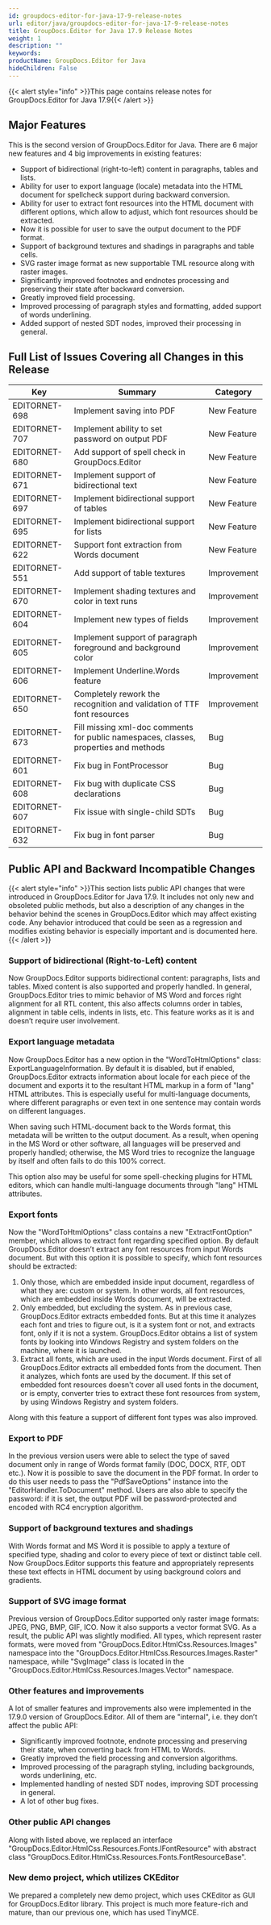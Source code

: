 ```yaml
---
id: groupdocs-editor-for-java-17-9-release-notes
url: editor/java/groupdocs-editor-for-java-17-9-release-notes
title: GroupDocs.Editor for Java 17.9 Release Notes
weight: 1
description: ""
keywords: 
productName: GroupDocs.Editor for Java
hideChildren: False
---
```

{{< alert style="info" >}}This page contains release notes for GroupDocs.Editor for Java 17.9{{< /alert >}}

## Major Features

This is the second version of GroupDocs.Editor for Java. There are 6 major new features and 4 big improvements in existing features:

*   Support of bidirectional (right-to-left) content in paragraphs, tables and lists.
*   Ability for user to export language (locale) metadata into the HTML document for spellcheck support during backward conversion.
*   Ability for user to extract font resources into the HTML document with different options, which allow to adjust, which font resources should be extracted.
*   Now it is possible for user to save the output document to the PDF format.
*   Support of background textures and shadings in paragraphs and table cells.
*   SVG raster image format as new supportable TML resource along with raster images.
*   Significantly improved footnotes and endnotes processing and preserving their state after backward conversion.
*   Greatly improved field processing.
*   Improved processing of paragraph styles and formatting, added support of words underlining.
*   Added support of nested SDT nodes, improved their processing in general.

## Full List of Issues Covering all Changes in this Release

| Key | Summary | Category |
| --- | --- | --- |
| EDITORNET-698 | Implement saving into PDF | New Feature |
| EDITORNET-707 | Implement ability to set password on output PDF | New Feature |
| EDITORNET-680 | Add support of spell check in GroupDocs.Editor | New Feature |
| EDITORNET-671 | Implement support of bidirectional text | New Feature |
| EDITORNET-697 | Implement bidirectional support of tables | New Feature |
| EDITORNET-695 | Implement bidirectional support for lists | New Feature |
| EDITORNET-622 | Support font extraction from Words document | New Feature |
| EDITORNET-551 | Add support of table textures | Improvement |
| EDITORNET-670 | Implement shading textures and color in text runs | Improvement |
| EDITORNET-604 | Implement new types of fields | Improvement |
| EDITORNET-605 | Implement support of paragraph foreground and background color | Improvement |
| EDITORNET-606 | Implement Underline.Words feature | Improvement |
| EDITORNET-650 | Completely rework the recognition and validation of TTF font resources | Improvement |
| EDITORNET-673 | Fill missing xml-doc comments for public namespaces, classes, properties and methods | Bug |
| EDITORNET-601 | Fix bug in FontProcessor | Bug |
| EDITORNET-608 | Fix bug with duplicate CSS declarations | Bug |
| EDITORNET-607 | Fix issue with single-child SDTs | Bug |
| EDITORNET-632 | Fix bug in font parser | Bug |

## Public API and Backward Incompatible Changes

{{< alert style="info" >}}This section lists public API changes that were introduced in GroupDocs.Editor for Java 17.9. It includes not only new and obsoleted public methods, but also a description of any changes in the behavior behind the scenes in GroupDocs.Editor which may affect existing code. Any behavior introduced that could be seen as a regression and modifies existing behavior is especially important and is documented here.{{< /alert >}}

  

### **Support of bidirectional (Right-to-Left) content**

Now GroupDocs.Editor supports bidirectional content: paragraphs, lists and tables. Mixed content is also supported and properly handled. In general, GroupDocs.Editor tries to mimic behavior of MS Word and forces right alignment for all RTL content, this also affects columns order in tables, alignment in table cells, indents in lists, etc. This feature works as it is and doesn’t require user involvement.

### **Export language metadata**

Now GroupDocs.Editor has a new option in the "WordToHtmlOptions" class: ExportLanguageInformation. By default it is disabled, but if enabled, GroupDocs.Editor extracts information about locale for each piece of the document and exports it to the resultant HTML markup in a form of "lang" HTML attributes. This is especially useful for multi-language documents, where different paragraphs or even text in one sentence may contain words on different languages.

When saving such HTML-document back to the Words format, this metadata will be written to the output document. As a result, when opening in the MS Word or other software, all languages will be preserved and properly handled; otherwise, the MS Word tries to recognize the language by itself and often fails to do this 100% correct.

This option also may be useful for some spell-checking plugins for HTML editors, which can handle multi-language documents through "lang" HTML attributes.

### **Export fonts**

Now the "WordToHtmlOptions" class contains a new "ExtractFontOption" member, which allows to extract font regarding specified option. By default GroupDocs.Editor doesn’t extract any font resources from input Words document. But with this option it is possible to specify, which font resources should be extracted:

1.  Only those, which are embedded inside input document, regardless of what they are: custom or system. In other words, all font resources, which are embedded inside Words document, will be extracted.
2.  Only embedded, but excluding the system. As in previous case, GroupDocs.Editor extracts embedded fonts. But at this time it analyzes each font and tries to figure out, is it a system font or not, and extracts font, only if it is not a system. GroupDocs.Editor obtains a list of system fonts by looking into Windows Registry and system folders on the machine, where it is launched.
3.  Extract all fonts, which are used in the input Words document. First of all GroupDocs.Editor extracts all embedded fonts from the document. Then it analyzes, which fonts are used by the document. If this set of embedded font resources doesn't cover all used fonts in the document, or is empty, converter tries to extract these font resources from system, by using Windows Registry and system folders.

Along with this feature a support of different font types was also improved.

### **Export to PDF**

In the previous version users were able to select the type of saved document only in range of Words format family (DOC, DOCX, RTF, ODT etc.). Now it is possible to save the document in the PDF format. In order to do this user needs to pass the "PdfSaveOptions" instance into the "EditorHandler.ToDocument" method. Users are also able to specify the password: if it is set, the output PDF will be password-protected and encoded with RC4 encryption algorithm.

### **Support of background textures and shadings**

With Words format and MS Word it is possible to apply a texture of specified type, shading and color to every piece of text or distinct table cell. Now GroupDocs.Editor supports this feature and appropriately represents these text effects in HTML document by using background colors and gradients.

### **Support of SVG image format**

Previous version of GroupDocs.Editor supported only raster image formats: JPEG, PNG, BMP, GIF, ICO. Now it also supports a vector format SVG. As a result, the public API was slightly modified. All types, which represent raster formats, were moved from "GroupDocs.Editor.HtmlCss.Resources.Images" namespace into the "GroupDocs.Editor.HtmlCss.Resources.Images.Raster" namespace, while "SvgImage" class is located in the "GroupDocs.Editor.HtmlCss.Resources.Images.Vector" namespace.

### **Other features and improvements**

A lot of smaller features and improvements also were implemented in the 17.9.0 version of GroupDocs.Editor. All of them are "internal", i.e. they don’t affect the public API:

*   Significantly improved footnote, endnote processing and preserving their state, when converting back from HTML to Words.
*   Greatly improved the field processing and conversion algorithms.
*   Improved processing of the paragraph styling, including backgrounds, words underlining, etc.
*   Implemented handling of nested SDT nodes, improving SDT processing in general.
*   A lot of other bug fixes.

### **Other public API changes**

Along with listed above, we replaced an interface "GroupDocs.Editor.HtmlCss.Resources.Fonts.IFontResource" with abstract class "GroupDocs.Editor.HtmlCss.Resources.Fonts.FontResourceBase".

### **New demo project, which utilizes CKEditor**

We prepared a completely new demo project, which uses CKEditor as GUI for GroupDocs.Editor library. This project is much more feature-rich and mature, than our previous one, which has used TinyMCE.
